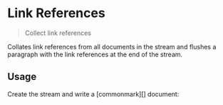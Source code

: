# Link References

<? @include readme/badges.md ?>

> Collect link references

Collates link references from all documents in the stream and flushes a paragraph with the link references at the end of the stream.

<? @include {=readme} install.md ?>

## Usage

Create the stream and write a [commonmark][] document:

<? @source {javascript=s/\.\.\/index/mkref/gm} usage.js ?>

<? @include {=readme} help.md ?>

<? @exec mkapi index.js --title=API --level=2 ?>
<? @include {=readme} license.md links.md ?>
